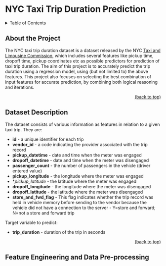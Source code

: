 # NYC Taxi Trip Duration Prediction

<details>
<summary>Table of Contents</summary>

1. [About the Project](#about-the-project)
2. [Dataset Description](#dataset-description)
3. [Feature Engineering and Data Pre-processing](#feature-engineering-and-data-pre-processing)
    + [Handling Missing values](#handling-missing-values)
    + [Feature Manipulation](#feature-manipulation)
    + [Handling outliers](#handling-outliers)
    + [Iterations](#iterations)
    + [Data Splitting, Balancing and Scaling](#data-splitting-balancing-and-scaling)
4. [Model Implementation](#model-implementation)
5. [Model Evaluation](#model-evaluation)
6. [Results](#results)
7. [Conclusion](#conclusion)
8. [Challenges Faced](#challenges-faced)
9. [Libraries Used](#libraries-used)
10. [Contact](#contact)
</details>

## About the Project

The NYC taxi trip duration dataset is a dataset released by the NYC [Taxi and Limousine Commission](https://www.nyc.gov/site/tlc/index.page), which includes several features like pickup time, dropoff time, pickup coordinates etc as possible predictors for prediction of taxi trip duration. The aim of this project is to accurately predict the trip duration using a regression model, using (but not limited to) the above features. This project also focuses on selecting the best combination of input features for accurate prediction, by combining both logical reasoning and iterations.

<div align = "right">    
  <a href="#nyc-taxi-trip-duration-prediction">(back to top)</a>
</div>

## Dataset Description

The dataset consists of various information as features in relation to a given taxi trip. They are:

*  **id** - a unique identifier for each trip
*  **vendor_id** - a code indicating the provider associated with the trip record
*  **pickup_datetime** - date and time when the meter was engaged
*  **dropoff_datetime** - date and time when the meter was disengaged
*  **passenger_count** - the number of passengers in the vehicle (driver entered value)
*  **pickup_longitude** - the longitude where the meter was engaged
*  **pickup_latitude* - the latitude where the meter was engaged
*  **dropoff_longitude** - the longitude where the meter was disengaged
*  **dropoff_latitude** - the latitude where the meter was disengaged
*  **store_and_fwd_flag** - This flag indicates whether the trip record was held in vehicle memory before sending to the vendor because the vehicle did not have a connection to the server - Y=store and forward; N=not a store and forward trip

Target variable to predict:
*  **trip_duration** - duration of the trip in seconds

<div align = "right">    
  <a href="#nyc-taxi-trip-duration-prediction">(back to top)</a>
</div>

## Feature Engineering and Data Pre-processing
